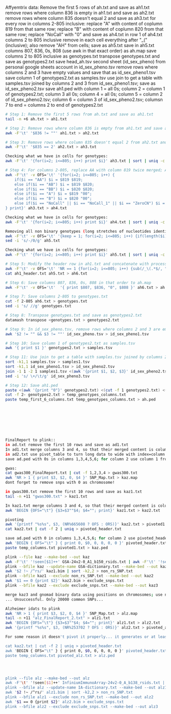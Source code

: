 Affyemtrix data:
Remove the first 5 rows of ah.txt and save as ah1.txt
remove rows where column 836 is empty in ah1.txt and save as ah2.txt
remove rows where column 835 doesn't equal 2 and save as ah3.txt
for every row in columns 2-805 inclusive: replace "A" with content of coplumn 819 from that same row; replace "B" with content of coplumn 820 from that same row; replace "NoCall" with "0" and save as ah4.txt
in row 1 of ah4.txt columns 2 to 805 inclusive remove in each cell everything after "_(" (inclusive); also remove "AH" from cells; save as ah5.txt
save in ah5.txt columns 807, 836, 0s, 808 (use awk in that exact order) as ah.map
save columns 2 to 805 inclusive as genotypes.txt
transpose genotypes.txt and save as genotypes2.txt
save head_ah.tsv second sheet (id_sex_pheno) from personal google sheets account
in id_sex_pheno.tsv remove rows where columns 2 and 3 have empty values and save that as id_sex_pheno1.tsv
save column 1 of genotypes2.txt as samples.tsv
use join to get a table with samples.tsv joined by columns 2 and 3 from id_sex_pheno1.tsv; save as id_sex_pheno2.tsv
save ah1.ped with column 1 = all 0s; column 2 = column 1 of genotypes2.txt; column 3 all 0s; column 4 = all 0s; column 5 = column 2 of id_sex_pheno2.tsv; column 6 = column 3 of id_sex_pheno2.tsv; columsn 7 to end = columns 2 to end of genotypes2.txt

```bash
# Step 1: Remove the first 5 rows from ah.txt and save as ah1.txt
tail -n +6 ah.txt > ah1.txt

# Step 2: Remove rows where column 836 is empty from ah1.txt and save as ah2.txt
awk -F'\t' '$836 != ""' ah1.txt > ah2.txt

# Step 3: Remove rows where column 835 doesn't equal 2 from ah2.txt and save as ah3.txt (except row 1)
awk -F'\t' '$835 == 2' ah2.txt > ah3.txt

Checking what we have in cells for genotypes:
awk -F'\t' '{for(i=2; i<=805; i++) print $i}' ah3.txt | sort | uniq -c

# Step 4: For columns 2-805, replace AA with column 819 twice merged; AB with columns 819 and 820 merged; BB with column 820 twice merged; A with column 819 merged with 0; B with column 820 merged with 0 and "NoCall", NoCall_1" and "ZeroCN" with "0", save as ah4.txt
awk -F'\t' -v OFS='\t' '{for(i=2; i<=805; i++) {
    if($i == "AA") $i = $819 $819;
    else if($i == "AB") $i = $819 $820;
    else if($i == "BB") $i = $820 $820;
    else if($i == "A") $i = $819 "00";
    else if($i == "B") $i = $820 "00";
    else if($i == "NoCall" || $i == "NoCall_1" || $i == "ZeroCN") $i = "00";
} print}' ah3.txt > ah4.txt

Checking what we have in cells for genotypes:
awk -F'\t' '{for(i=2; i<=805; i++) print $i}' ah4.txt | sort | uniq -c

Removing all non binary genotypes (long stretches of nucleotides identified earelier)
awk -F'\t' -v OFS='\t' '{keep = 1; for(i=2; i<=805; i++) {if(length($i) > 2) {keep = 0; break;}} if(keep) print}' ah4.txt > ah5.txt
sed -i 's/-/0/g' ah5.txt

Checking what we have in cells for genotypes:
awk -F'\t' '{for(i=2; i<=805; i++) print $i}' ah5.txt | sort | uniq -c

# Step 5: Modify the header row in ah1.txt and concatenate with processed data without header
awk -F'\t' -v OFS='\t' 'NR == 1 {for(i=2; i<=805; i++) {sub(/_\(.*$/, "", $i); sub(/AH/, "", $i);} print}' ah1.txt > ah1_header.txt
cat ah1_header.txt ah5.txt > ah6.txt

# Step 6: Save columns 807, 836, 0s, 808 in that order to ah.map
awk -F'\t' -v OFS='\t'  '{ print $807, $836, "0", $808 }' ah6.txt > ah.map

# Step 7: Save columns 2-805 to genotypes.txt
cut -f 2-805 ah6.txt > genotypes.txt
sed -i 's/ //g' genotypes.txt 

# Step 8: Transpose genotypes.txt and save as genotypes2.txt
datamash transpose <genotypes.txt > genotypes2.txt

# Step 9: In id_sex_pheno.tsv, remove rows where columns 2 and 3 are empty and save as id_sex_pheno1.tsv
awk '$2 != "" && $3 != ""' id_sex_pheno.tsv > id_sex_pheno1.tsv

# Step 10: Save column 1 of genotypes2.txt as samples.tsv
awk '{ print $1 }' genotypes2.txt > samples.tsv

# Step 11: Use join to get a table with samples.tsv joined by columns 2 and 3 from id_sex_pheno1.tsv and save as id_sex_pheno2.tsv
sort -k1,1 samples.tsv > samples1.tsv
sort -k1,1 id_sex_pheno1.tsv > id_sex_pheno2.tsv
join -1 1 -2 1 samples1.tsv <(awk '{print $1, $2, $3}' id_sex_pheno2.tsv) > id_sex_pheno3.tsv
sed -i 's/ \+/\t/g' id_sex_pheno3.tsv

# Step 12: Save ah1.ped
paste <(awk '{print "0"}' genotypes2.txt) <(cut -f 1 genotypes2.txt) <(awk '{print "0"}' genotypes2.txt) <(awk '{print "0"}' genotypes2.txt) <(cut -f 2 id_sex_pheno3.tsv) <(cut -f 3 id_sex_pheno2.tsv) > temp_first_6_columns.txt
cut -f 2- genotypes2.txt > temp_genotypes_columns.txt
paste temp_first_6_columns.txt temp_genotypes_columns.txt > ah.ped








FinalReport to plink::
in ad.txt remove the first 10 rows and save as ad1.txt
In ad1.txt merge columns 3 and 4, so that their merged content is column 3 and save as ad2.txt
in ad2.txt use pivot_table to turn long data to wide with index=column 2, columns = column 1, values = column 3; save as pivoted.txt
save ad.ped with 0s in columns 1,3,4,5,6; for column 2 use column 1 from pivoted.txt; for columns 2 to end use columns 7 to end of pivoted.txt

gwas:
cat gwas300_FinalReport.txt | cut -f 1,2,3,4 > gwas300.txt
awk 'NR > 1 { print $3, $2, 0, $4 }' SNP_Map.txt > kaz.map
dont forget to remove snps with 0 as chromosome!

in gwas300.txt remove the first 10 rows and save as kaz1.txt
tail -n +11 "gwas300.txt" > kaz1.txt

In kaz1.txt merge columns 3 and 4, so that their merged content is column 3 and save as kaz2.txt
awk 'BEGIN {OFS="\t"} {$3=$3""$4; $4=""; print}' kaz1.txt > kaz2.txt

pivoting
awk '{printf "%s%s", $3, (NR%665608 ? OFS : ORS)}' kaz2.txt > pivoted1.txt
cat kaz2.txt | cut -f 2 | uniq > pivoted_header.txt

save ad.ped with 0 in columns 1,3,4,5,6; for column 2 use pivoted_header.txt; for columns 2 to end use all columns from pivoted1.txt
awk 'BEGIN { OFS="\t" } { print 0, $0, 0, 0, 0, 0 }' pivoted_header.txt > temp_columns.txt
paste temp_columns.txt pivoted1.txt > kaz.ped

plink --file kaz --make-bed --out kaz
awk -F'\t' '!seen[$1]++' GSA-24v2-0_A1_b150_rsids.txt | awk -F'\t' '!seen[$2]++' | awk -F'\t' '$2 !~ /,/' > GSA-dictionary.txt
plink --bfile kaz --update-name GSA-dictionary.txt --make-bed --out kaz1
awk '$2 !~ /^rs/' kaz1.bim | sort -k2,2 > non_rs_SNP.txt
plink --bfile kaz1 --exclude non_rs_SNP.txt --make-bed --out kaz2
awk '$1 == 0 {print $2}' kaz2.bim > exclude_snps.txt
plink --bfile kaz2 --exclude exclude_snps.txt --make-bed --out kaz3

merge kaz3 and gnomad binary data using positions on chromosomes; use names from kaz3; save merged dataset as merged binary dataset
... Unsuccessful. Only 20000 common SNPs...

Alzheimer idats to plink
awk 'NR > 1 { print $3, $2, 0, $4 }' SNP_Map.txt > alz.map
tail -n +11 "alz_FinalReport_2.txt" > alz1.txt
awk 'BEGIN {OFS="\t"} {$3=$3""$4; $4=""; print}' alz1.txt > alz2.txt
awk '{printf "%s%s", $3, (NR%253702 ? OFS : ORS)}' alz2.txt > pivoted_alz.txt

For some reason it doesn't pivot it properly... it generates or at least displays only

cat kaz2.txt | cut -f 2 | uniq > pivoted_header.txt
awk 'BEGIN { OFS="\t" } { print 0, $0, 0, 0, 0, 0 }' pivoted_header.txt > temp_columns.txt
paste temp_columns.txt pivoted_alz.txt > alz.ped




plink --file alz --make-bed --out alz
awk -F'\t' '!seen[$1]++' InfiniumImmunoArray-24v2-0_A_b138_rsids.txt | awk -F'\t' '!seen[$2]++' | awk -F'\t' '$2 !~ /,/' > IA-dictionary.txt
plink --bfile alz --update-name IA-dictionary.txt --make-bed --out alz1
awk '$2 !~ /^rs/' alz1.bim | sort -k2,2 > non_rs_SNP.txt
plink --bfile alz1 --exclude non_rs_SNP.txt --make-bed --out alz2
awk '$1 == 0 {print $2}' alz2.bim > exclude_snps.txt
plink --bfile alz2 --exclude exclude_snps.txt --make-bed --out alz3
